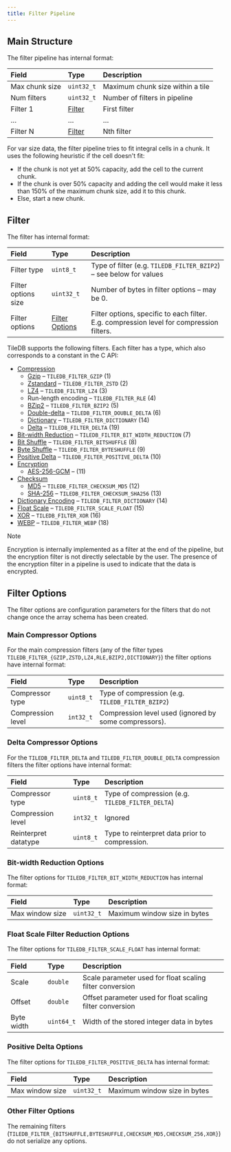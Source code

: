 ```yaml
---
title: Filter Pipeline
---
```


## Main Structure

The filter pipeline has internal format:

| **Field** | **Type** | **Description** |
| :--- | :--- | :--- |
| Max chunk size | `uint32_t` | Maximum chunk size within a tile |
| Num filters | `uint32_t` | Number of filters in pipeline |
| Filter 1 | [Filter](#filter) | First filter |
| … | … | … |
| Filter N | [Filter](#filter) | Nth filter |

For var size data, the filter pipeline tries to fit integral cells in a chunk. It uses the following heuristic if the cell doesn't fit:

* If the chunk is not yet at 50% capacity, add the cell to the current chunk.
* If the chunk is over 50% capacity and adding the cell would make it less than 150% of the maximum chunk size, add it to this chunk.
* Else, start a new chunk.

## Filter

The filter has internal format:

| **Field** | **Type** | **Description** |
| :--- | :--- | :--- |
| Filter type | `uint8_t` | Type of filter \(e.g. `TILEDB_FILTER_BZIP2`\) – see below for values |
| Filter options size | `uint32_t` | Number of bytes in filter options – may be 0. |
| Filter options | [Filter Options](#filter-options) | Filter options, specific to each filter. E.g. compression level for compression filters. |

TileDB supports the following filters. Each filter has a type, which also corresponds to a constant in the C API:
* [Compression](./tile.md#compression-filters)
    * [Gzip](https://www.gnu.org/software/gzip/) – `TILEDB_FILTER_GZIP` (1)
    * [Zstandard](https://facebook.github.io/zstd/) – `TILEDB_FILTER_ZSTD` (2)
    * [LZ4](https://lz4.org/) – `TILEDB_FILTER_LZ4` (3)
    * Run-length encoding – `TILEDB_FILTER_RLE` (4)
    * [BZip2](http://sourceware.org/bzip2/) – `TILEDB_FILTER_BZIP2` (5)
    * [Double-delta](filters/double_delta.md) – `TILEDB_FILTER_DOUBLE_DELTA` (6)
    * [Dictionary](filters/dictionary_encoding.md) – `TILEDB_FILTER_DICTIONARY` (14)
    * [Delta](filters/delta.md) – `TILEDB_FILTER_DELTA` (19)
* [Bit-width Reduction](./tile.md#bit-width-reduction-filter) – `TILEDB_FILTER_BIT_WIDTH_REDUCTION` (7)
* [Bit Shuffle](./tile.md#byteshuffle-filter) – `TILEDB_FILTER_BITSHUFFLE` (8)
* [Byte Shuffle](./tile.md#bitshuffle-filter) – `TILEDB_FILTER_BYTESHUFFLE` (9)
* [Positive Delta](./tile.md#positive-delta-encoding-filter) – `TILEDB_FILTER_POSITIVE_DELTA` (10)
* [Encryption](./tile.md#encryption-filters)
    * [AES-256-GCM](https://en.wikipedia.org/wiki/Galois/Counter_Mode) – (11)
* [Checksum](./tile.md#checksum-filters)
    * [MD5](https://en.wikipedia.org/wiki/MD5) – `TILEDB_FILTER_CHECKSUM_MD5` (12)
    * [SHA-256](https://en.wikipedia.org/wiki/SHA-2) – `TILEDB_FILTER_CHECKSUM_SHA256` (13)
* [Dictionary Encoding](./filters/dictionary_encoding.md) – `TILEDB_FILTER_DICTIONARY` (14)
* [Float Scale](./filters/float_scale.md) – `TILEDB_FILTER_SCALE_FLOAT` (15)
* [XOR](./filters/xor.md) – `TILEDB_FILTER_XOR` (16)
* [WEBP](./filters/webp.md) – `TILEDB_FILTER_WEBP` (18)

> [!NOTE]
> Encryption is internally implemented as a filter at the end of the pipeline, but the encryption filter is not directly selectable by the user. The presence of the encryption filter in a pipeline is used to indicate that the data is encrypted.

## Filter Options

The filter options are configuration parameters for the filters that do not change once the array schema has been created.

### Main Compressor Options

For the main compression filters \(any of the filter types `TILEDB_FILTER_{GZIP,ZSTD,LZ4,RLE,BZIP2,DICTIONARY}`\) the filter options have internal format:

| **Field** | **Type** | **Description** |
| :--- | :--- | :--- |
| Compressor type | `uint8_t` | Type of compression \(e.g. `TILEDB_FILTER_BZIP2`\) |
| Compression level | `int32_t` | Compression level used \(ignored by some compressors\). |

### Delta Compressor Options

For the `TILEDB_FILTER_DELTA` and `TILEDB_FILTER_DOUBLE_DELTA` compression filters the filter options have internal format:

| **Field** | **Type** | **Description** |
| :--- | :--- | :--- |
| Compressor type | `uint8_t` | Type of compression \(e.g. `TILEDB_FILTER_DELTA`\) |
| Compression level | `int32_t` | Ignored |
| Reinterpret datatype | `uint8_t` | Type to reinterpret data prior to compression. |

### Bit-width Reduction Options

The filter options for `TILEDB_FILTER_BIT_WIDTH_REDUCTION` has internal format:

| **Field** | **Type** | **Description** |
| :--- | :--- | :--- |
| Max window size | `uint32_t` | Maximum window size in bytes |

### Float Scale Filter Reduction Options

The filter options for `TILEDB_FILTER_SCALE_FLOAT` has internal format:

| **Field** | **Type** | **Description** |
| :--- | :--- | :--- |
| Scale | `double` | Scale parameter used for float scaling filter conversion |
| Offset | `double` | Offset parameter used for float scaling filter conversion |
| Byte width | `uint64_t` | Width of the stored integer data in bytes |

### Positive Delta Options

The filter options for `TILEDB_FILTER_POSITIVE_DELTA` has internal format:

| **Field** | **Type** | **Description** |
| :--- | :--- | :--- |
| Max window size | `uint32_t` | Maximum window size in bytes |

### Other Filter Options

The remaining filters \(`TILEDB_FILTER_{BITSHUFFLE,BYTESHUFFLE,CHECKSUM_MD5,CHECKSUM_256,XOR}`\) do not serialize any options.
